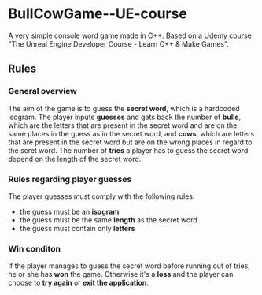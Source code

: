 # BullCowGame--UE-course
A very simple console word game made in C++. Based on a Udemy course "The Unreal Engine Developer Course - Learn C++ &amp; Make Games".
## Rules
### General overview
The aim of the game is to guess the **secret word**, which is a hardcoded isogram. The player inputs **guesses** and gets back the number of **bulls**, which are the letters that are present in the secret word and are on the same places in the guess as in the secret word, and **cows**, which are letters that are present in the secret word but are on the wrong places in regard to the scret word. The number of **tries** a player has to guess the secret word depend on the length of the secret word.
### Rules regarding player guesses
The player guesses must comply with the following rules:
* the guess must be an **isogram**
* the guess must be the same **length** as the secret word 
* the guess must contain only **letters**
### Win conditon
If the player manages to guess the secret word before running out of tries, he or she has **won** the game. Otherwise it's a **loss** and the player can choose to **try again** or **exit the application**.

